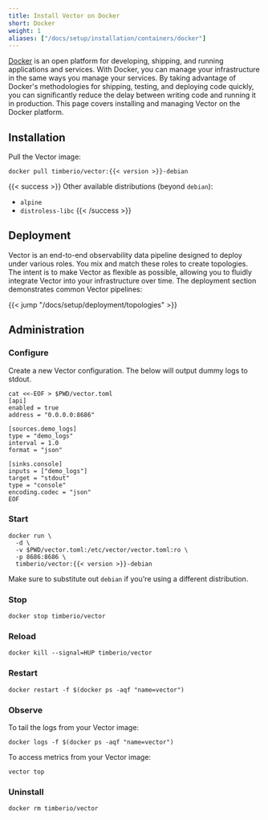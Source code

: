 ```yaml
---
title: Install Vector on Docker
short: Docker
weight: 1
aliases: ["/docs/setup/installation/containers/docker"]
---
```


[Docker] is an open platform for developing, shipping, and running applications and services. With Docker, you can manage your infrastructure in the same ways you manage your services. By taking advantage of Docker's methodologies for shipping, testing, and deploying code quickly, you can significantly reduce the delay between writing code and running it in production. This page covers installing and managing Vector on the Docker platform.

## Installation

Pull the Vector image:

```shell
docker pull timberio/vector:{{< version >}}-debian
```

{{< success >}}
Other available distributions (beyond `debian`):

* `alpine`
* `distroless-libc`
{{< /success >}}

## Deployment

Vector is an end-to-end observability data pipeline designed to deploy under various roles. You mix and match these roles to create topologies. The intent is to make Vector as flexible as possible, allowing you to fluidly integrate Vector into your infrastructure over time. The deployment section demonstrates common Vector pipelines:

{{< jump "/docs/setup/deployment/topologies" >}}

## Administration

### Configure

Create a new Vector configuration. The below will output dummy logs to stdout.

```shell
cat <<-EOF > $PWD/vector.toml
[api]
enabled = true
address = "0.0.0.0:8686"

[sources.demo_logs]
type = "demo_logs"
interval = 1.0
format = "json"

[sinks.console]
inputs = ["demo_logs"]
target = "stdout"
type = "console"
encoding.codec = "json"
EOF
```

### Start

```shell
docker run \
  -d \
  -v $PWD/vector.toml:/etc/vector/vector.toml:ro \
  -p 8686:8686 \
  timberio/vector:{{< version >}}-debian
```

Make sure to substitute out `debian` if you're using a different distribution.

### Stop

```shell
docker stop timberio/vector
```

### Reload

```shell
docker kill --signal=HUP timberio/vector
```

### Restart

```shell
docker restart -f $(docker ps -aqf "name=vector")
```

### Observe

To tail the logs from your Vector image:

```shell
docker logs -f $(docker ps -aqf "name=vector")
```

To access metrics from your Vector image:

```shell
vector top
```

### Uninstall

```shell
docker rm timberio/vector
```

[docker]: https://docker.com
